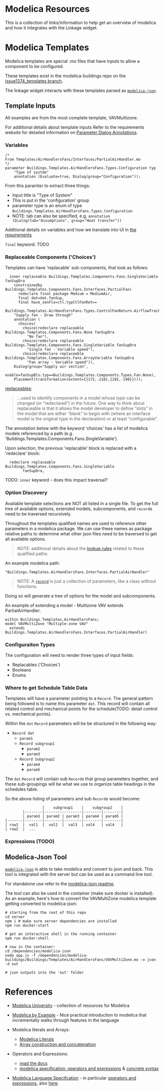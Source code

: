 # Modelica Resources

This is a collection of links/information to help get an overview of modelica and how it integrates with the Linkage widget.

# Modelica Templates

Modelica templates are special .mo files that have inputs to allow a component to be configured.

These templates exist in the modelica-buildings repo on the [issue1374_templates branch](https://github.com/lbl-srg/modelica-buildings/tree/issue1374_templates).

The linkage widget interacts with these templates parsed as [`modelica-json`](https://github.com/lbl-srg/modelica-json).

## Template Inputs

All examples are from the most complete template, VAVMultizone.

For additional details about template inputs Refer to the requirements website for detailed information on [Parameter Dialog Annotations](https://lbl-srg.github.io/linkage.js/requirements.html#parameter-dialog-annotations).

### Variables

```modelica
/*
From Templates/AirHandlersFans/Interfaces/PartialAirHandler.mo
*/
parameter Buildings.Templates.AirHandlersFans.Types.Configuration typ
    "Type of system"
    annotation (Evaluate=true, Dialog(group="Configuration"));
```

From this paramter to extract three things:

- Input title is "Type of System"
- This is put in the 'configuration' group
- parameter type is an enum of type `Buildings.Templates.AirHandlersFans.Types.Configuration`
- NOTE: tab can also be specified, e.g. `annotation (Dialog(tab="Assumptions", group="Heat transfer"))`

Additional details on variables and how we translate into UI in [the requirements](https://lbl-srg.github.io/linkage.js/requirements.html#variables)

`final` keyword: TODO

### Replaceable Components ('Choices')

Templates can have 'replacable' sub-components, that look as follows:

```
  inner replaceable Buildings.Templates.Components.Fans.SingleVariable fanSupDra
    constrainedby Buildings.Templates.Components.Fans.Interfaces.PartialFan(
      redeclare final package Medium = MediumAir,
      final dat=dat.fanSup,
      final have_senFlo=ctl.typCtlFanRet==
        Buildings.Templates.AirHandlersFans.Types.ControlFanReturn.AirflowTracking)
    "Supply fan - Draw through"
    annotation (
      choices(
        choice(redeclare replaceable Buildings.Templates.Components.Fans.None fanSupDra
          "No fan"),
        choice(redeclare replaceable Buildings.Templates.Components.Fans.SingleVariable fanSupDra
          "Single fan - Variable speed"),
        choice(redeclare replaceable Buildings.Templates.Components.Fans.ArrayVariable fanSupDra
          "Fan array - Variable speed")),
    Dialog(group="Supply air section",
      enable=fanSupBlo.typ==Buildings.Templates.Components.Types.Fan.None),
    Placement(transformation(extent={{172,-210},{192,-190}})));
```

[replaceables](https://mbe.modelica.university/components/architectures/replaceable/#replaceable):

> ...used to identify components in a model whose type can be changed (or “redeclared”) in the future. One way to think about replaceable is that it allows the model developer to define “slots” in the model that are either “blank” to begin with (where an interface model is the original type in the declaration) or at least “configurable”.

The annotation below with the keyword 'choices' has a list of modelica models referenced by a path (e.g. 'Buildings.Templates.Components.Fans.SingleVariable').

Upon selection, the previous 'replacable' block is replaced with a 'redeclare' block:

```
  redeclare replaceable Buildings.Templates.Components.Fans.SingleVariable
        fanSupDra,
```

TODO: `inner` keyword - does this impact traversal?

### Option Discovery

Available template selections are NOT all listed in a single file. To get the full tree of available options, extended models, subcomponents, and `record`s need to be traversed recursively.

Throughout the templates qualified names are used to reference other parameters in a modelica package. We can use these names as package relative paths to determine what other json files need to be traversed to get all available options.

> NOTE: additional details about the [lookup rules](https://mbe.modelica.university/components/packages/lookup/) related to these qualified paths.

An example modelica path:

```
"Buildings.Templates.AirHandlersFans.Interfaces.PartialAirHandler"
```

> NOTE: A [`record`](https://mbe.modelica.university/behavior/equations/record_def/) is just a collection of parameters, like a class without functions.

Doing so will generate a tree of options for the model and subcomponents.

An example of extending a model - Multizone VAV extends PartialAirHandler:

```
within Buildings.Templates.AirHandlersFans;
model VAVMultiZone "Multiple-zone VAV"
  extends Buildings.Templates.AirHandlersFans.Interfaces.PartialAirHandler(
```

### Configuraiton Types

The configuration will need to render three types of input fields:

- Replacables ('Choices')
- Booleans
- Enums

### Where to get Schedule Table Data

Templates will have a parameter pointing to a `Record`. The general pattern being followed is to name this parameter `dat`. This record will contain all related control and mechanical points for the schedule(TODO: detail control vs. mechanical points).

Within the `dat` `Record` parameters will be be structured in the following way:

- `Record dat`
  - `param1`
  - `Record subgroup1`
    - `param2`
    - `param3`
  - `Record Subgroup2`
    - `param4`
    - `param5`

The `dat` `Record` will contain sub `Record`s that group parameters together, and these sub-groupings will be what we use to organize table headings in the schedules table.

So the above listing of parameters and sub `Record`s would become:

```
                 |    subgroup1    |    subgroup2    |
        |--------|-----------------|--------|--------|
        | param1 | param2 | param3 | param4 | param5 |
|-------|--------|--------|--------|--------|--------|
| row1  |  val1  |  val2  |  val3  | val4   | val4   |
| row2  |  ...
```

### Expressions (TODO)

## Modelica-Json Tool

[`modelica-json`](https://github.com/lbl-srg/modelica-json) is able to take modelica and convert to json and back. This tool is integrated with the server but can be used as a command line tool.

For standalone use refer to the [modelica-json readme](https://lbl-srg.github.io/modelica-json/).

The tool can also be used in the container (make sure docker is installed). As an example, here's how to convert the VAVMultiZone modelica template getting converted to modelica-json:

```
# starting from the root of this repo
cd server
npm i # make sure server dependencies are installed
npm run docker:start

# get an interactive shell in the running container
npm run docker:shell

# now in the container:
cd /dependencies/modelica-json
node app.js -f /dependencies/modelica-buildings/Buildings/Templates/AirHandlersFans/VAVMultiZone.mo -o json -d out

# json outputs into the 'out' folder
```

# References

- [Modelica University](https://modelica.university/) - collection of resources for Modelica

- [Modelica by Example](https://mbe.modelica.university) -
  Nice practical introduction to modelica that incrementally walks through features in the language

- Modelica literals and Arrays:

  - [Modelica Literals](https://modelica.readthedocs.io/en/latest/lexical.html#literal-constants)
  - [Array construction and concatenation](https://modelica.readthedocs.io/en/latest/operators.html#array-constructor-operator)

- Operators and Expressions:

  - [read the docs](https://modelica.readthedocs.io/en/latest/operators.html#expressions)
  - [modelica specification: operators and expressions](https://specification.modelica.org/maint/3.5/operators-and-expressions.html) & [concrete syntax](https://specification.modelica.org/maint/3.5/modelica-concrete-syntax.html#expressions1)

- [Modelica Language Specifcation](https://specification.modelica.org/maint/3.5/introduction1.html) - in particular [operators and expressions](https://specification.modelica.org/maint/3.5/operators-and-expressions.html), also [here](https://specification.modelica.org/maint/3.5/modelica-concrete-syntax.html#expressions1).
